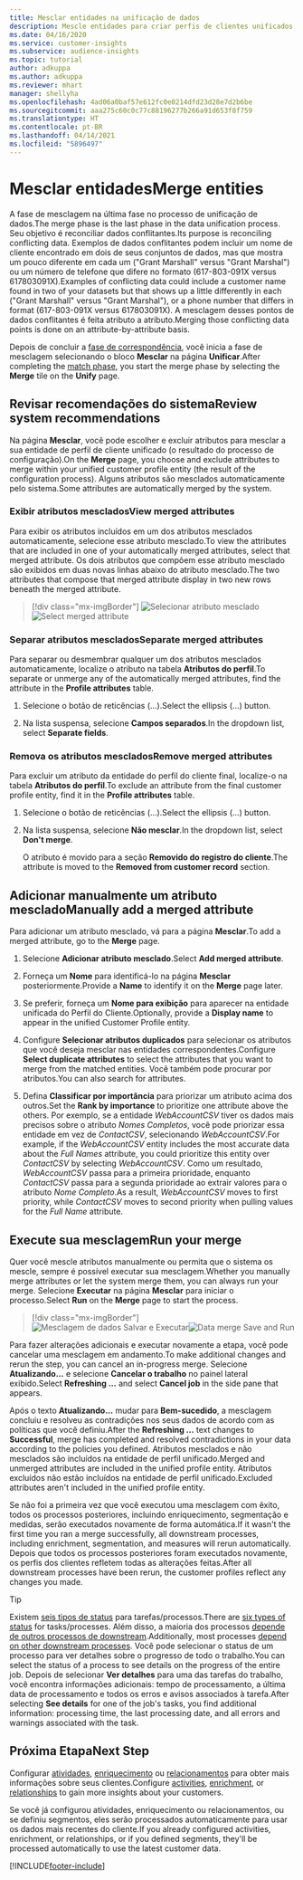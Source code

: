 ```yaml
---
title: Mesclar entidades na unificação de dados
description: Mescle entidades para criar perfis de clientes unificados.
ms.date: 04/16/2020
ms.service: customer-insights
ms.subservice: audience-insights
ms.topic: tutorial
author: adkuppa
ms.author: adkuppa
ms.reviewer: mhart
manager: shellyha
ms.openlocfilehash: 4ad06a0baf57e612fc0e0214dfd23d28e7d2b6be
ms.sourcegitcommit: aaa275c60c0c77c88196277b266a91d653f8f759
ms.translationtype: HT
ms.contentlocale: pt-BR
ms.lasthandoff: 04/14/2021
ms.locfileid: "5896497"
---
```

# <a name="merge-entities"></a><span data-ttu-id="2e8ff-103">Mesclar entidades</span><span class="sxs-lookup"><span data-stu-id="2e8ff-103">Merge entities</span></span>

<span data-ttu-id="2e8ff-104">A fase de mesclagem na última fase no processo de unificação de dados.</span><span class="sxs-lookup"><span data-stu-id="2e8ff-104">The merge phase is the last phase in the data unification process.</span></span> <span data-ttu-id="2e8ff-105">Seu objetivo é reconciliar dados conflitantes.</span><span class="sxs-lookup"><span data-stu-id="2e8ff-105">Its purpose is reconciling conflicting data.</span></span> <span data-ttu-id="2e8ff-106">Exemplos de dados conflitantes podem incluir um nome de cliente encontrado em dois de seus conjuntos de dados, mas que mostra um pouco diferente em cada um ("Grant Marshall" versus "Grant Marshal") ou um número de telefone que difere no formato (617-803-091X versus 617803091X).</span><span class="sxs-lookup"><span data-stu-id="2e8ff-106">Examples of conflicting data could include a customer name found in two of your datasets but that shows up a little differently in each ("Grant Marshall" versus "Grant Marshal"), or a phone number that differs in format (617-803-091X versus 617803091X).</span></span> <span data-ttu-id="2e8ff-107">A mesclagem desses pontos de dados conflitantes é feita atributo a atributo.</span><span class="sxs-lookup"><span data-stu-id="2e8ff-107">Merging those conflicting data points is done on an attribute-by-attribute basis.</span></span>

<span data-ttu-id="2e8ff-108">Depois de concluir a [fase de correspondência](match-entities.md), você inicia a fase de mesclagem selecionando o bloco **Mesclar** na página **Unificar**.</span><span class="sxs-lookup"><span data-stu-id="2e8ff-108">After completing the [match phase](match-entities.md), you start the merge phase by selecting the **Merge** tile on the **Unify** page.</span></span>

## <a name="review-system-recommendations"></a><span data-ttu-id="2e8ff-109">Revisar recomendações do sistema</span><span class="sxs-lookup"><span data-stu-id="2e8ff-109">Review system recommendations</span></span>

<span data-ttu-id="2e8ff-110">Na página **Mesclar**, você pode escolher e excluir atributos para mesclar a sua entidade de perfil de cliente unificado (o resultado do processo de configuração).</span><span class="sxs-lookup"><span data-stu-id="2e8ff-110">On the **Merge** page, you choose and exclude attributes to merge within your unified customer profile entity (the result of the configuration process).</span></span> <span data-ttu-id="2e8ff-111">Alguns atributos são mesclados automaticamente pelo sistema.</span><span class="sxs-lookup"><span data-stu-id="2e8ff-111">Some attributes are automatically merged by the system.</span></span>

### <a name="view-merged-attributes"></a><span data-ttu-id="2e8ff-112">Exibir atributos mesclados</span><span class="sxs-lookup"><span data-stu-id="2e8ff-112">View merged attributes</span></span>

<span data-ttu-id="2e8ff-113">Para exibir os atributos incluídos em um dos atributos mesclados automaticamente, selecione esse atributo mesclado.</span><span class="sxs-lookup"><span data-stu-id="2e8ff-113">To view the attributes that are included in one of your automatically merged attributes, select that merged attribute.</span></span> <span data-ttu-id="2e8ff-114">Os dois atributos que compõem esse atributo mesclado são exibidos em duas novas linhas abaixo do atributo mesclado.</span><span class="sxs-lookup"><span data-stu-id="2e8ff-114">The two attributes that compose that merged attribute display in two new rows beneath the merged attribute.</span></span>

> [!div class="mx-imgBorder"]
> <span data-ttu-id="2e8ff-115">![Selecionar atributo mesclado](media/configure-data-merge-profile-attributes.png "Selecionar atributo mesclado")</span><span class="sxs-lookup"><span data-stu-id="2e8ff-115">![Select merged attribute](media/configure-data-merge-profile-attributes.png "Select merged attribute")</span></span>

### <a name="separate-merged-attributes"></a><span data-ttu-id="2e8ff-116">Separar atributos mesclados</span><span class="sxs-lookup"><span data-stu-id="2e8ff-116">Separate merged attributes</span></span>

<span data-ttu-id="2e8ff-117">Para separar ou desmembrar qualquer um dos atributos mesclados automaticamente, localize o atributo na tabela **Atributos do perfil**.</span><span class="sxs-lookup"><span data-stu-id="2e8ff-117">To separate or unmerge any of the automatically merged attributes, find the attribute in the **Profile attributes** table.</span></span>

1. <span data-ttu-id="2e8ff-118">Selecione o botão de reticências (...).</span><span class="sxs-lookup"><span data-stu-id="2e8ff-118">Select the ellipsis (...) button.</span></span>
  
2. <span data-ttu-id="2e8ff-119">Na lista suspensa, selecione **Campos separados**.</span><span class="sxs-lookup"><span data-stu-id="2e8ff-119">In the dropdown list, select **Separate fields**.</span></span>

### <a name="remove-merged-attributes"></a><span data-ttu-id="2e8ff-120">Remova os atributos mesclados</span><span class="sxs-lookup"><span data-stu-id="2e8ff-120">Remove merged attributes</span></span>

<span data-ttu-id="2e8ff-121">Para excluir um atributo da entidade do perfil do cliente final, localize-o na tabela **Atributos do perfil**.</span><span class="sxs-lookup"><span data-stu-id="2e8ff-121">To exclude an attribute from the final customer profile entity, find it in the **Profile attributes** table.</span></span>

1. <span data-ttu-id="2e8ff-122">Selecione o botão de reticências (...).</span><span class="sxs-lookup"><span data-stu-id="2e8ff-122">Select the ellipsis (...) button.</span></span>
  
2. <span data-ttu-id="2e8ff-123">Na lista suspensa, selecione **Não mesclar**.</span><span class="sxs-lookup"><span data-stu-id="2e8ff-123">In the dropdown list, select **Don't merge**.</span></span>

   <span data-ttu-id="2e8ff-124">O atributo é movido para a seção **Removido do registro do cliente**.</span><span class="sxs-lookup"><span data-stu-id="2e8ff-124">The attribute is moved to the **Removed from customer record** section.</span></span>

## <a name="manually-add-a-merged-attribute"></a><span data-ttu-id="2e8ff-125">Adicionar manualmente um atributo mesclado</span><span class="sxs-lookup"><span data-stu-id="2e8ff-125">Manually add a merged attribute</span></span>

<span data-ttu-id="2e8ff-126">Para adicionar um atributo mesclado, vá para a página **Mesclar**.</span><span class="sxs-lookup"><span data-stu-id="2e8ff-126">To add a merged attribute, go to the **Merge** page.</span></span>

1. <span data-ttu-id="2e8ff-127">Selecione **Adicionar atributo mesclado**.</span><span class="sxs-lookup"><span data-stu-id="2e8ff-127">Select **Add merged attribute**.</span></span>

2. <span data-ttu-id="2e8ff-128">Forneça um **Nome** para identificá-lo na página **Mesclar** posteriormente.</span><span class="sxs-lookup"><span data-stu-id="2e8ff-128">Provide a **Name** to identify it on the **Merge** page later.</span></span>

3. <span data-ttu-id="2e8ff-129">Se preferir, forneça um **Nome para exibição** para aparecer na entidade unificada do Perfil do Cliente.</span><span class="sxs-lookup"><span data-stu-id="2e8ff-129">Optionally, provide a **Display name** to appear in the unified Customer Profile entity.</span></span>

4. <span data-ttu-id="2e8ff-130">Configure **Selecionar atributos duplicados** para selecionar os atributos que você deseja mesclar nas entidades correspondentes.</span><span class="sxs-lookup"><span data-stu-id="2e8ff-130">Configure **Select duplicate attributes** to select the attributes that you want to merge from the matched entities.</span></span> <span data-ttu-id="2e8ff-131">Você também pode procurar por atributos.</span><span class="sxs-lookup"><span data-stu-id="2e8ff-131">You can also search for attributes.</span></span>

5. <span data-ttu-id="2e8ff-132">Defina **Classificar por importância** para priorizar um atributo acima dos outros.</span><span class="sxs-lookup"><span data-stu-id="2e8ff-132">Set the **Rank by importance** to prioritize one attribute above the others.</span></span> <span data-ttu-id="2e8ff-133">Por exemplo, se a entidade *WebAccountCSV* tiver os dados mais precisos sobre o atributo *Nomes Completos*, você pode priorizar essa entidade em vez de *ContactCSV*, selecionando *WebAccountCSV*.</span><span class="sxs-lookup"><span data-stu-id="2e8ff-133">For example, if the *WebAccountCSV* entity includes the most accurate data about the *Full Names* attribute, you could prioritize this entity over *ContactCSV* by selecting *WebAccountCSV*.</span></span> <span data-ttu-id="2e8ff-134">Como um resultado, *WebAccountCSV* passa para a primeira prioridade, enquanto *ContactCSV* passa para a segunda prioridade ao extrair valores para o atributo *Nome Completo*.</span><span class="sxs-lookup"><span data-stu-id="2e8ff-134">As a result, *WebAccountCSV* moves to first priority, while *ContactCSV* moves to second priority when pulling values for the *Full Name* attribute.</span></span>

## <a name="run-your-merge"></a><span data-ttu-id="2e8ff-135">Execute sua mesclagem</span><span class="sxs-lookup"><span data-stu-id="2e8ff-135">Run your merge</span></span>

<span data-ttu-id="2e8ff-136">Quer você mescle atributos manualmente ou permita que o sistema os mescle, sempre é possível executar sua mesclagem.</span><span class="sxs-lookup"><span data-stu-id="2e8ff-136">Whether you manually merge attributes or let the system merge them, you can always run your merge.</span></span> <span data-ttu-id="2e8ff-137">Selecione **Executar** na página **Mesclar** para iniciar o processo.</span><span class="sxs-lookup"><span data-stu-id="2e8ff-137">Select **Run** on the **Merge** page to start the process.</span></span>

> [!div class="mx-imgBorder"]
> <span data-ttu-id="2e8ff-138">![Mesclagem de dados Salvar e Executar](media/configure-data-merge-save-run.png "Mesclagem de dados Salvar e Executar")</span><span class="sxs-lookup"><span data-stu-id="2e8ff-138">![Data merge Save and Run](media/configure-data-merge-save-run.png "Data merge Save and Run")</span></span>

<span data-ttu-id="2e8ff-139">Para fazer alterações adicionais e executar novamente a etapa, você pode cancelar uma mesclagem em andamento.</span><span class="sxs-lookup"><span data-stu-id="2e8ff-139">To make additional changes and rerun the step, you can cancel an in-progress merge.</span></span> <span data-ttu-id="2e8ff-140">Selecione **Atualizando...** e selecione **Cancelar o trabalho** no painel lateral exibido.</span><span class="sxs-lookup"><span data-stu-id="2e8ff-140">Select **Refreshing ...** and select **Cancel job**  in the side pane that appears.</span></span>

<span data-ttu-id="2e8ff-141">Após o texto **Atualizando...** mudar para **Bem-sucedido**, a mesclagem concluiu e resolveu as contradições nos seus dados de acordo com as políticas que você definiu.</span><span class="sxs-lookup"><span data-stu-id="2e8ff-141">After the **Refreshing ...** text changes to **Successful**, merge has completed and resolved contradictions in your data according to the policies you defined.</span></span> <span data-ttu-id="2e8ff-142">Atributos mesclados e não mesclados são incluídos na entidade de perfil unificado.</span><span class="sxs-lookup"><span data-stu-id="2e8ff-142">Merged and unmerged attributes are included in the unified profile entity.</span></span> <span data-ttu-id="2e8ff-143">Atributos excluídos não estão incluídos na entidade de perfil unificado.</span><span class="sxs-lookup"><span data-stu-id="2e8ff-143">Excluded attributes aren't included in the unified profile entity.</span></span>

<span data-ttu-id="2e8ff-144">Se não foi a primeira vez que você executou uma mesclagem com êxito, todos os processos posteriores, incluindo enriquecimento, segmentação e medidas, serão executados novamente de forma automática.</span><span class="sxs-lookup"><span data-stu-id="2e8ff-144">If it wasn't the first time you ran a merge successfully, all downstream processes, including enrichment, segmentation, and measures will rerun automatically.</span></span> <span data-ttu-id="2e8ff-145">Depois que todos os processos posteriores foram executados novamente, os perfis dos clientes refletem todas as alterações feitas.</span><span class="sxs-lookup"><span data-stu-id="2e8ff-145">After all downstream processes have been rerun, the customer profiles reflect any changes you made.</span></span>

> [!TIP]
> <span data-ttu-id="2e8ff-146">Existem [seis tipos de status](system.md#status-types) para tarefas/processos.</span><span class="sxs-lookup"><span data-stu-id="2e8ff-146">There are [six types of status](system.md#status-types) for tasks/processes.</span></span> <span data-ttu-id="2e8ff-147">Além disso, a maioria dos processos [depende de outros processos de downstream](system.md#refresh-policies).</span><span class="sxs-lookup"><span data-stu-id="2e8ff-147">Additionally, most processes [depend on other downstream processes](system.md#refresh-policies).</span></span> <span data-ttu-id="2e8ff-148">Você pode selecionar o status de um processo para ver detalhes sobre o progresso de todo o trabalho.</span><span class="sxs-lookup"><span data-stu-id="2e8ff-148">You can select the status of a process to see details on the progress of the entire job.</span></span> <span data-ttu-id="2e8ff-149">Depois de selecionar **Ver detalhes** para uma das tarefas do trabalho, você encontra informações adicionais: tempo de processamento, a última data de processamento e todos os erros e avisos associados à tarefa.</span><span class="sxs-lookup"><span data-stu-id="2e8ff-149">After selecting **See details** for one of the job's tasks, you find additional information: processing time, the last processing date, and all errors and warnings associated with the task.</span></span>

## <a name="next-step"></a><span data-ttu-id="2e8ff-150">Próxima Etapa</span><span class="sxs-lookup"><span data-stu-id="2e8ff-150">Next Step</span></span>

<span data-ttu-id="2e8ff-151">Configurar [atividades](activities.md), [enriquecimento](enrichment-hub.md) ou [relacionamentos](relationships.md) para obter mais informações sobre seus clientes.</span><span class="sxs-lookup"><span data-stu-id="2e8ff-151">Configure [activities](activities.md), [enrichment](enrichment-hub.md), or [relationships](relationships.md) to gain more insights about your customers.</span></span>

<span data-ttu-id="2e8ff-152">Se você já configurou atividades, enriquecimento ou relacionamentos, ou se definiu segmentos, eles serão processados automaticamente para usar os dados mais recentes do cliente.</span><span class="sxs-lookup"><span data-stu-id="2e8ff-152">If you already configured activities, enrichment, or relationships, or if you defined segments, they'll be processed automatically to use the latest customer data.</span></span>




[!INCLUDE[footer-include](../includes/footer-banner.md)]